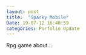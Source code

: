 ```yaml
---
layout: post
title:  "Sparky Mobile"
Date: 19-07-12 16:40:59 
categories: Porfolio Update
---
```

Rpg game about...
